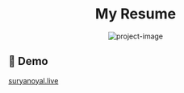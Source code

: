 <h1 align="center" id="title">My Resume</h1>

<p align="center"><img src="https://socialify.git.ci/suryanoyal/suryanoyal.github.io/image?font=Jost&amp;language=1&amp;name=1&amp;owner=1&amp;pattern=Solid&amp;theme=Dark" alt="project-image"></p>

<h2>🚀 Demo</h2>

[suryanoyal.live](suryanoyal.live)
